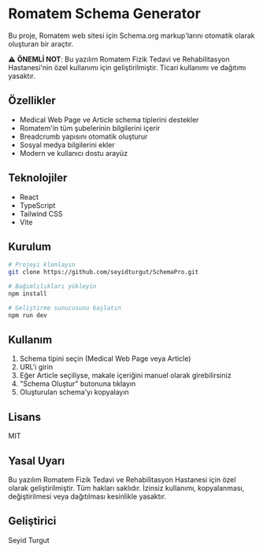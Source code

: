 # Romatem Schema Generator

Bu proje, Romatem web sitesi için Schema.org markup'larını otomatik olarak oluşturan bir araçtır.

⚠️ **ÖNEMLİ NOT**: Bu yazılım Romatem Fizik Tedavi ve Rehabilitasyon Hastanesi'nin özel kullanımı için geliştirilmiştir. Ticari kullanımı ve dağıtımı yasaktır.

## Özellikler

- Medical Web Page ve Article schema tiplerini destekler
- Romatem'in tüm şubelerinin bilgilerini içerir
- Breadcrumb yapısını otomatik oluşturur
- Sosyal medya bilgilerini ekler
- Modern ve kullanıcı dostu arayüz

## Teknolojiler

- React
- TypeScript
- Tailwind CSS
- Vite

## Kurulum

```bash
# Projeyi klonlayın
git clone https://github.com/seyidturgut/SchemaPro.git

# Bağımlılıkları yükleyin
npm install

# Geliştirme sunucusunu başlatın
npm run dev
```

## Kullanım

1. Schema tipini seçin (Medical Web Page veya Article)
2. URL'i girin
3. Eğer Article seçiliyse, makale içeriğini manuel olarak girebilirsiniz
4. "Schema Oluştur" butonuna tıklayın
5. Oluşturulan schema'yı kopyalayın

## Lisans

MIT

## Yasal Uyarı

Bu yazılım Romatem Fizik Tedavi ve Rehabilitasyon Hastanesi için özel olarak geliştirilmiştir. Tüm hakları saklıdır. İzinsiz kullanımı, kopyalanması, değiştirilmesi veya dağıtılması kesinlikle yasaktır.

## Geliştirici

Seyid Turgut
